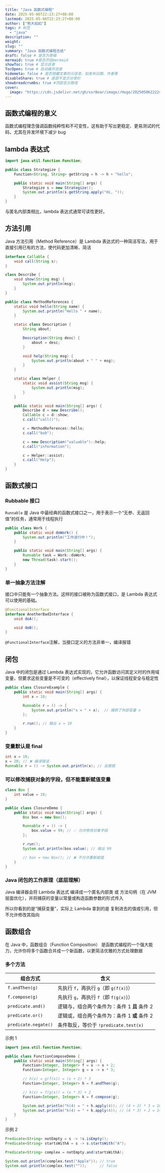 ```yaml
---
title: "Java 函数式编程"
date: 2025-05-06T22:23:27+08:00
lastmod: 2025-05-06T22:23:27+08:00
author: ["熊大如如"]
tags: # 标签
  - "java"
description: ""
weight:
slug: ""
summary: "Java 函数式编程总结"
draft: false # 是否为草稿
mermaid: true #是否开启mermaid
showToc: true # 显示目录
TocOpen: true # 自动展开目录
hidemeta: false # 是否隐藏文章的元信息，如发布日期、作者等
disableShare: true # 底部不显示分享栏
showbreadcrumbs: true #顶部显示路径
cover:
  image: "https://cdn.jsdelivr.net/gh/xxrBear/image//Hugo/202505062222488.png" # 文章的图片
---
```


## 函数式编程的意义

函数式编程理念强调函数纯粹性和不可变性，这有助于写出更稳定、更易测试的代码，尤其在并发环境下减少 bug

## lambda 表达式

```java
import java.util.function.Function;

public class Strategize {
    Function<String, String> getString = h -> h + "hello";

    public static void main(String[] args) {
        Strategize s = new Strategize();
        System.out.println(s.getString.apply("Hi, "));
    }
}
```

与匿名内部类相比，lambda 表达式通常可读性更好。

## 方法引用

Java 方法引用（Method Reference）是 Lambda 表达式的一种简洁写法，用于直接引用已有的方法，使代码更加清晰、简洁

```java
interface Callable {
    void call(String s);
}

class Describe {
    void show(String msg) {
        System.out.println(msg);
    }
}

public class MethodReferences {
    static void hello(String name) {
        System.out.println("Hello " + name);
    }

    static class Description {
        String about;

        Description(String desc) {
            about = desc;
        }

        void help(String msg) {
            System.out.println(about + " " + msg);
        }
    }

    static class Helper {
        static void assist(String msg) {
            System.out.println(msg);
        }
    }

    public static void main(String[] args) {
        Describe d = new Describe();
        Callable c = d::show;
        c.call("call()");

        c = MethodReferences::hello;
        c.call("bob");

        c = new Description("valuable")::help;
        c.call("information");

        c = Helper::assist;
        c.call("Help");
    }
}
```

## 函数式接口

### Rubbable 接口

`Runnable` 是 Java 中最经典的函数式接口之一，用于表示一个“无参、无返回值”的任务，通常用于线程执行

```java
public class Work {
    public static void doWork() {
        System.out.println("工作进行中！");
    }

    public static void main(String[] args) {
        Runnable task = Work::doWork;
        new Thread(task).start();
    }
}
```

### 单一抽象方法注解

接口中只能有一个抽象方法。这样的接口被称为函数式接口，是 Lambda 表达式可以使用的基础。

```java
@FunctionalInterface
interface AnotherBadInterface {
    void doA();

    void doB();
}
```

`@FunctionalInterface`注解，当接口定义的方法非单一，编译报错

## 闭包

Java 中的闭包是通过 Lambda 表达式实现的，它允许函数访问其定义时的作用域变量，但要求这些变量是不可变的（effectively final），以保证线程安全与稳定性

```java
public class ClosureExample {
    public static void main(String[] args) {
        int x = 10;

        Runnable r = () -> {
            System.out.println("x = " + x);  // 捕获了外部变量 x
        };

        r.run(); // 输出 x = 10
    }
}
```

### 变量默认是 final

```java
int x = 10;
x = 20; // ❌ 编译错误
Runnable r = () -> System.out.println(x); // 会报错
```

### 可以修改捕获对象的字段，但不能重新赋值变量

```java
class Box {
    int value = 10;
}

public class ClosureDemo {
    public static void main(String[] args) {
        Box box = new Box();

        Runnable r = () -> {
            box.value = 99; // ✅ 允许修改对象字段
        };

        r.run();
        System.out.println(box.value); // 输出 99

        // box = new Box(); // ❌ 不允许重新赋值
    }
}
```

### Java 闭包的工作原理（底层理解）

Java 编译器会将 Lambda 表达式 编译成一个匿名内部类 或 方法句柄（在 JVM 层面优化），并将捕获的变量以常量或构造函数参数的形式传入

所以你看到的是“捕获变量”，实际上 Lambda 拿到的是 复制进去的值或引用，但不允许修改其指向

## 函数组合

在 Java 中，函数组合（Function Composition） 是函数式编程的一个强大能力，允许你将多个函数合并成一个新函数，以更简洁优雅的方式处理数据

### 多个方法

| 组合方式             | 含义                                         |
| -------------------- | -------------------------------------------- |
| `f.andThen(g)`       | 先执行 `f`，再执行 `g`（即 `g(f(x)`)）       |
| `f.compose(g)`       | 先执行 `g`，再执行 `f`（即 `f(g(x)`)）       |
| `predicate.and()`    | 逻辑与，组合两个条件为：条件 1 **且** 条件 2 |
| `predicate.or()`     | 逻辑或，组合两个条件为：条件 1 **或** 条件 2 |
| `predicate.negate()` | 条件取反，等价于 `!predicate.test(x)`        |

示例 1

```java
import java.util.function.Function;

public class FunctionComposeDemo {
    public static void main(String[] args) {
        Function<Integer, Integer> f = x -> x + 2;
        Function<Integer, Integer> g = x -> x * 3;

        // h(x) = g(f(x)) = (x + 2) * 3
        Function<Integer, Integer> h = f.andThen(g);

        // k(x) = f(g(x)) = (x * 3) + 2
        Function<Integer, Integer> k = f.compose(g);

        System.out.println("h(4) = " + h.apply(4)); // (4 + 2) * 3 = 18
        System.out.println("k(4) = " + k.apply(4)); // (4 * 3) + 2 = 14
    }
}
```

示例 2

```java
Predicate<String> notEmpty = s -> !s.isEmpty();
Predicate<String> startsWithA = s -> s.startsWith("A");

Predicate<String> complex = notEmpty.and(startsWithA);

System.out.println(complex.test("Apple")); // true
System.out.println(complex.test(""));      // false
```
